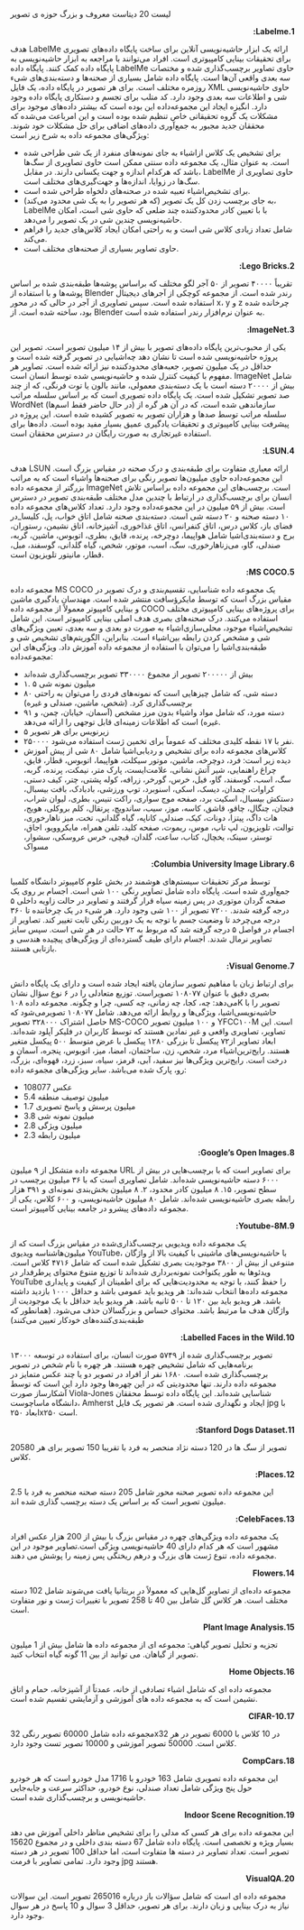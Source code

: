 لیست 20 دیتاست معروف و بزرگ حوزه ی تصویر 
<p dir='rtl' align='right'>
<b>1.Labelme:</b>
 
 هدف LabelMe ارائه یک ابزار حاشیه‌نویسی آنلاین برای ساخت پایگاه داده‌های تصویری برای تحقیقات بینایی کامپیوتری است. افراد می‌توانند با مراجعه به ابزار حاشیه‌نویسی به پایگاه داده کمک کنند. پایگاه داده LabelMe حاوی تصاویر برچسب‌گذاری شده و مختصات سه بعدی واقعی آن‌ها است. پایگاه داده شامل بسیاری از صحنه‌ها و دسته‌بندی‌های شیء روزمره مختلف است. برای هر تصویر در پایگاه داده، یک فایل XML حاوی حاشیه‌نویسی شی و اطلاعات سه بعدی وجود دارد. کد متلب برای تجسم و دستکاری پایگاه داده وجود دارد. انگیزه ایجاد این مجموعه‌داده این بوده است که بیشتر داده‌های موجود برای مشکلات یک گروه تحقیقاتی خاص تنظیم شده بوده است و این امرباعث می‌شده که محققان جدید مجبور به جمع‌آوری داده‌های اضافی برای حل مشکلات خود شوند. ویژگی‌های مجموعه داده به شرح زیر است:
- برای تشخیص یک کلاس از‌اشیاء به جای نمونه‌های منفرد از یک شی طراحی شده است. به عنوان مثال، یک مجموعه داده سنتی ممکن است حاوی تصاویری از سگ‌ها باشد که هرکدام اندازه و جهت یکسانی دارند. در مقابل، LabelMe حاوی تصاویری از سگ‌ها در زوایا، اندازه‌ها و جهت‌گیری‌های مختلف است.
- برای تشخیص‌اشیاء تعبیه شده در صحنه‌های دلخواه طراحی شده است.
- به جای برچسب زدن کل یک تصویر (که هر تصویر را به یک شی محدود می‌کند)، LabelMe با با تعیین کادر محدود‌کننده چند ضلعی که حاوی شی است، امکان حاشیه‌نویسی چندین شی در یک تصویر را می‌دهد.
- شامل تعداد زیادی کلاس شی است و به راحتی امکان ایجاد کلاس‌های جدید را فراهم می‌کند.
- حاوی تصاویر بسیاری از صحنه‌های مختلف است.
<p dir='rtl' align='right'>
<b>2.Lego Bricks:</b>

تقریباً ۴۰۰۰۰ تصویر از ۵۰ آجر لگو مختلف که براساس پوشه‌ها طبقه‌بندی شده بر اساس پوشه‌ها و با استفاده از Blender رندر شده است. از مجموعه کوچکی از آجر‌های دیجیتال استفاده شده است. سپس تصاویری از آجر در حالی که در محور x، y و z چرخانده شده بود، ساخته شده است. از Blender به عنوان نرم‌افزار رندر استفاده شده است.

<p dir='rtl' align='right'>
<b>3.ImageNet:</b>

 یکی از محبوب‌ترین پایگاه داده‌های تصویر با بیش از ۱۴ میلیون تصویر است. تصویر این پروژه حاشیه‌نویسی شده است تا نشان دهد چه‌اشیایی در تصویر گرفته شده است و حداقل در یک میلیون تصویر، جعبه‌های محدودکننده نیز ارائه شده است. تصاویر هر مفهوم با کیفیت کنترل شده و حاشیه‌نویسی شده توسط انسان است. ImageNet شامل بیش از ۲۰۰۰۰ دسته است با یک دسته‌بندی معمولی، مانند بالون یا توت فرنگی، که از چند صد تصویر تشکیل شده است. یک پایگاه داده تصویری است که بر اساس سلسله مراتب WordNet (در حال حاضر فقط اسم‌ها) سازماندهی شده است، که در آن هر گره از سلسله مراتب توسط صد‌ها و هزاران تصویر به تصویر کشیده شده است. این پروژه در پیشرفت بینایی کامپیوتری و تحقیقات یادگیری عمیق بسیار مفید بوده است. داده‌ها برای استفاده غیرتجاری به صورت رایگان در دسترس محققان است.

<p dir='rtl' align='right'>
<b>4.LSUN:</b>

هدف LSUN ارائه معیاری متفاوت برای طبقه‌بندی و درک صحنه در مقیاس بزرگ است. این مجموعه‌داده حاوی میلیون‌ها تصویر رنگی برای صحنه‌ها و‌اشیاء است که به مراتب بزرگتر از مجموعه داده ImageNet است. برچسب‌های این مجموعه داده براساس تلاش انسان برای برچسب‌گذاری در ارتباط با چندین مدل مختلف طبقه‌بندی تصویر در دسترس است. بیش از ۵۹ میلیون در این مجموعه‌داده وجود دارد. تعداد کلاس‌های مجموعه داده ۱۰ دسته صحنه و ۲۰ دسته شی است. دسته‌بندی صحنه شامل اتاق خواب، پل، کلیسا_در فضای باز، کلاس درس، اتاق کنفرانس، اتاق غذاخوری، آشپزخانه، اتاق نشیمن، رستوران، برج و دسته‌بندی‌اشیا شامل هواپیما، دوچرخه، پرنده، قایق، بطری، اتوبوس، ماشین، گربه، صندلی، گاو، می‌زناهارخوری، سگ، اسب، موتور، شخص، گیاه گلدانی، گوسفند، مبل، قطار، ‌مانیتور تلویزیون است.
 
<p dir='rtl' align='right'>
<b>5.MS COCO:</b>
 
مجموعه داده MS COCO یک مجموعه داده شناسایی، تقسیم‌بندی و درک تصویر در مقیاس بزرگ است که توسط مایکرؤسافت منتشر شده است. مهندسان یادگیری ماشین و بینایی کامپیوتر معمولاً از مجموعه داده COCO برای پروژه‌های بینایی کامپیوتری مختلف استفاده می‌کنند. درک صحنه‌های بصری هدف اصلی بینایی کامپیوتر است. این شامل تشخیص‌اشیاء موجود، محلی‌سازی‌اشیاء به صورت دو بعدی و سه بعدی، تعیین ویژگی‌های شی و مشخص کردن رابطه بین‌اشیاء است. بنابراین، الگوریتم‌های تشخیص شی و طبقه‌بندی‌اشیا را می‌توان با استفاده از مجموعه داده آموزش داد. ویژگی‌های این مجموعه‌داده:

- بیش از ۲۰۰۰۰۰ تصویر از مجموع ۳۳۰۰۰۰ تصویر برچسب‌گذاری شده‌اند
- ۱. ۵ میلیون نمونه شی
- ۸۰ دسته شی، که شامل چیز‌هایی است که نمونه‌های فردی را می‌توان به راحتی برچسب‌گذاری کرد. (شخص، ماشین، صندلی و غیره)
- ۹۱ دسته مورد، که شامل مواد و‌اشیاء بدون مرز مشخص (آسمان، خیابان، چمن، و غیره) است که اطلاعات زمینه‌ای قابل توجهی را ارائه می‌دهد.
- ۵ زیرنویس برای هر تصویر
- ۲۵۰۰۰۰ نفر با ۱۷ نقطه کلیدی مختلف که عموماً برای تخمین ژست استفاده می‌شود.
- کلاس‌های مجموعه داده برای تشخیص و ردیابی‌اشیا شامل ۸۰ شی از پیش آموزش دیده زیر است: فرد، دوچرخه، ماشین، موتور سیکلت، هواپیما، اتوبوس، قطار، قایق، چراغ راهنمایی، شیر آتش نشانی، علامت‌ایست، پارک متر، نیمکت، پرنده، گربه، سگ، اسب، گوسفند، گاو، فیل، خرس، گورخر، زرافه، کوله پشتی، چتر، کیف دستی، کراوات، چمدان، دیسک، اسکی، اسنوبرد، توپ ورزشی، بادبادک، بافت بیسبال، دستکش بیسبال، اسکیت برد، صفحه موج سواری، راکت تنیس، بطری، لیوان شراب، فنجان، چنگال، چاقو، قاشق، کاسه، موز، سیب، ساندویچ، پرتقال، کلم بروکلی، هویج، هات داگ، پیتزا، دونات، کیک، صندلی، کاناپه، گیاه گلدانی، تخت، میز ناهارخوری، توالت، تلویزیون، لپ تاپ، موس، ریموت، صفحه کلید، تلفن همراه، مایکروویو، اجاق، توستر، سینک، یخچال، کتاب، ساعت، گلدان، قیچی، خرس عروسکی، سشوار، مسواک
 
<p dir='rtl' align='right'>
<b>6.Columbia University Image Library:</b>

توسط مرکز تحقیقات سیستم‌های هوشمند در بخش علوم کامپیوتر دانشگاه کلمبیا جمع‌آوری شده است. پایگاه داده شامل تصاویر رنگی ۱۰۰ شی است. اجسام بر روی یک صفحه گردان موتوری در پس زمینه سیاه قرار گرفتند و تصاویر در حالت زاویه داخلی ۵ درجه گرفته شدند. ۷۲۰۰ تصویر از ۱۰۰ شی وجود دارد. هر شیء در یک چرخاننده تا ۳۶۰ درجه می‌چرخد تا وضعیت جسم با توجه به یک دوربین رنگی ثابت تغییر کند. تصاویر از اجسام در فواصل ۵ درجه گرفته شد که مربوط به ۷۲ حالت در هر شی است. سپس سایز تصاویر نرمال شدند. اجسام دارای طیف گسترده‌ای از ویژگی‌های پیچیده هندسی و بازتابی هستند.

<p dir='rtl' align='right'>
<b>7.Visual Genome:</b>

برای ارتباط زبان با مفاهیم تصویر سازمان یافته ایجاد شده است و دارای یک پایگاه دانش بصری دقیق با عنوان ۱۰۸۰۷۷ تصویراست. توزیع متعادلی را در ۶ نوع سؤال نشان می‌دهد: چه، کجا، چه زمانی، چه کسی، چرا و چگونه. مجموعه داده ۱۰۸K تصویر را با حاشیه‌نویسی‌اشیا، ویژگی‌ها و روابط ارائه می‌دهد. شامل ۱۰۸۰۷۷ تصویرمی‌شود که حاصل اشتراک ۳۲۸۰۰۰ تصویر MS-COCO و ۱۰۰ میلیون تصویر YFCC۱۰۰M است. این تصاویر، تصاویری واقعی و غیر نمادین هستند که توسط کاربران در فلیکر آپلود شده‌اند. ابعاد تصاویر از۷۲ پیکسل تا بزرگی ۱۲۸۰ پیکسل با عرض متوسط ​​۵۰۰ پیکسل متغیر هستند. رایج‌ترین‌اشیاء مرد، شخص، زن، ساختمان، امضا، میز، اتوبوس، پنجره، آسمان و درخت است. رایج‌ترین ویژگی‌ها نیز سفید، آبی، قرمز، سیاه، سبز، زرد، قهوه‌ای، بزرگ، رو، پارک شده می‌باشد. سایر ویژگی‌های مجموعه داده:
- 108077 عکس
- 5.4 میلیون توصیف منطقه
- 1.7 میلیون پرسش و پاسخ تصویری
- 3.8 میلیون نمونه شی
- 2.8 میلیون ویژگی
- 2.3 میلیون رابطه

<p dir='rtl' align='right'>
<b>8.Google’s Open Images:</b>

مجموعه داده متشکل از ۹ میلیون URL برای تصاویر است که با برچسب‌هایی در بیش از ۶۰۰۰ دسته حاشیه‌نویسی شده‌اند. شامل تصاویری است که با ۳۶ میلیون برچسب در سطح تصویر، ۱۵. ۸ میلیون کادر محدود، ۲. ۸ میلیون بخش‌بندی نمونه‌ای و ۳۹۱ هزار رابطه بصری حاشیه‌نویسی شده‌اند. شامل ۸۰ میلیون حاشیه‌نویسی، و ۶۰۰ کلاس، یکی از مجموعه داده‌های پیشرو در جامعه بینایی کامپیوتر است.

<p dir='rtl' align='right'>
<b>9.Youtube-8M:</b>

یک مجموعه داده ویدیویی برچسب‌گذاری‌شده در مقیاس بزرگ است که از میلیون‌ها‌شناسه ویدیوی YouTube، با حاشیه‌نویسی‌های ماشینی با کیفیت بالا از واژگان متنوعی از بیش از ۳۸۰۰ موجودیت بصری تشکیل شده است که شامل ۴۷۱۶ کلاس است. ویدئو‌ها به طور یکنواخت نمونه‌برداری شده‌اند تا توزیع متنوع محتوای پرطرفدار در YouTube را حفظ کنند، با توجه به محدودیت‌هایی که برای اطمینان از کیفیت و پایداری مجموعه داده‌ها انتخاب شده‌اند:
هر ویدیو باید عمومی باشد و حداقل ۱۰۰۰ بازدید داشته باشد.
هر ویدیو باید بین ۱۲۰ تا ۵۰۰ ثانیه باشد.
هر ویدیو باید حداقل با یک موجودیت از واژگان هدف ما مرتبط باشد.
محتوای حساس و بزرگسالان حذف می‌شود. (همانطور که طبقه‌بندی‌کننده‌های خودکار تعیین می‌کنند)

<p dir='rtl' align='right'>
<b>10.Labelled Faces in the Wild:</b>

۱۳۰۰۰ تصویر برچسب‌گذاری شده از ۵۷۴۹ صورت انسان، برای استفاده در توسعه برنامه‌هایی که شامل تشخیص چهره هستند. هر چهره با نام شخص در تصویر برچسب‌گذاری شده است. ۱۶۸۰ نفر از افراد در تصویر دو یا چند عکس متمایز در مجموعه داده دارند. تنها محدودیتی که در این چهره‌ها وجود دارد این است که توسط آشکارساز صورت Viola-Jones شناسایی شده‌اند. این پایگاه داده توسط محققان دانشگاه ماساچوست، Amherst ایجاد و نگهداری شده است. هر تصویر یک فایل jpg با ابعاد ۲۵۰x۲۵۰ است.

<p dir='rtl' align='right'>
<b>11.Stanford Dogs Dataset:</b>

20580 تصویر از سگ ها در 120 دسته نژاد منحصر به فرد با تقریبا 150 تصویر برای هر کلاس.

<p dir='rtl' align='right'>
<b>12.Places:</b>

این مجموعه داده تصویر صحنه محور شامل 205 دسته صحنه منحصر به فرد با 2.5 میلیون تصویر است که بر اساس یک دسته برچسب گذاری شده اند.

<p dir='rtl' align='right'>
<b>13.CelebFaces:</b>

یک مجموعه داده ویژگی‌های چهره در مقیاس بزرگ با بیش از 200 هزار عکس افراد مشهور است که هر کدام دارای 40 حاشیه‌نویسی ویژگی است.تصاویر موجود در این مجموعه داده، تنوع ژست های بزرگ و درهم ریختگی پس زمینه را پوشش می دهند.

<p dir='rtl' align='right'>
<b>14.Flowers</b>

مجموعه داده‌ای از تصاویر گل‌هایی که معمولاً در بریتانیا یافت می‌شوند شامل 102 دسته مختلف است. هر کلاس گل شامل بین 40 تا 258 تصویر با تغییرات ژست و نور متفاوت است.

<p dir='rtl' align='right'>
<b>15.Plant Image Analysis</b>

تجزیه و تحلیل تصویر گیاهی: مجموعه ای از مجموعه داده ها شامل بیش از 1 میلیون تصویر از گیاهان. می توانید از بین 11 گونه گیاه انتخاب کنید.


<p dir='rtl' align='right'>
<b>16.Home Objects</b>

مجموعه داده ای که شامل اشیاء تصادفی از خانه، عمدتاً از آشپزخانه، حمام و اتاق نشیمن است که به مجموعه داده های آموزشی و آزمایشی تقسیم شده است.

<p dir='rtl' align='right'>
<b>17.CIFAR-10</b>

مجموعه داده  شامل 60000 تصویر رنگی 32x32 در 10 کلاس با 6000 تصویر در هر کلاس است. 50000 تصویر آموزشی و 10000 تصویر تست وجود دارد.


<p dir='rtl' align='right'>
<b>18.CompCars</b>

این مجموعه داده تصویری شامل 163 خودرو با 1716 مدل خودرو است که هر خودرو حول پنج ویژگی شامل تعداد صندلی، نوع خودرو، حداکثر سرعت و جابه‌جایی حاشیه‌نویسی و برچسب‌گذاری شده است.


<p dir='rtl' align='right'>
<b>19.Indoor Scene Recognition</b>

این مجموعه داده برای هر کسی که مدلی را برای تشخیص مناظر داخلی آموزش می دهد بسیار ویژه و تخصصی است. پایگاه داده شامل 67 دسته بندی داخلی و در مجموع 15620 تصویر است. تعداد تصاویر در دسته ها متفاوت است، اما حداقل 100 تصویر در هر دسته وجود دارد. تمامی تصاویر با فرمت jpg هستند.


<p dir='rtl' align='right'>
<b>20.VisualQA</b>

مجموعه داده ای است که شامل سؤالات باز درباره 265016 تصویر است. این سوالات نیاز به درک بینایی و زبان دارند. برای هر تصویر، حداقل 3 سوال و 10 پاسخ در هر سوال وجود دارد.











</p>

